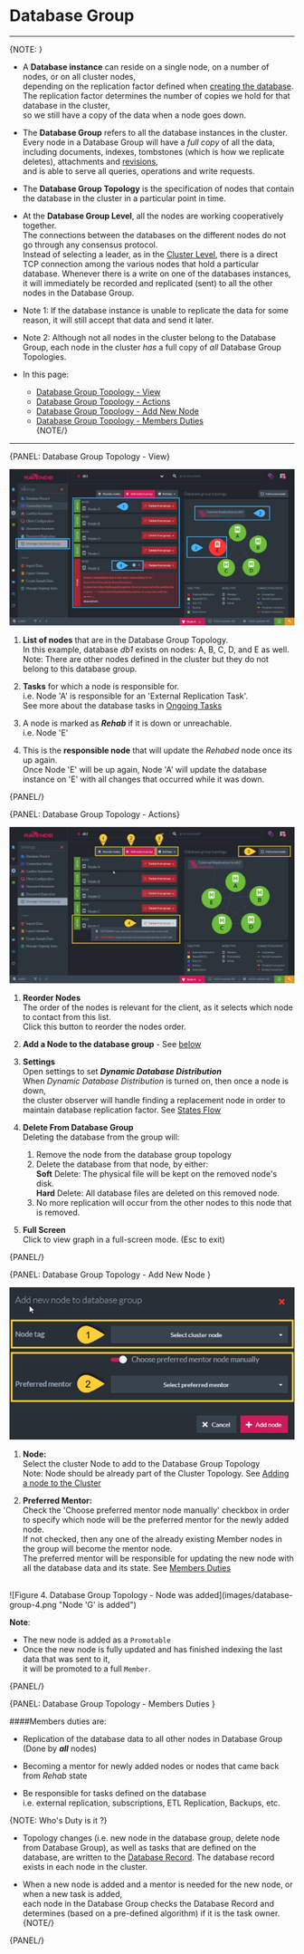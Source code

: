 ﻿# Database Group
---

{NOTE: }

* A **Database instance** can reside on a single node, on a number of nodes, or on all cluster nodes,  
  depending on the replication factor defined when [creating the database](../../server/databases/create-new-database/general-flow).  
  The replication factor determines the number of copies we hold for that database in the cluster,  
  so we still have a copy of the data when a node goes down.  

* The **Database Group** refers to all the database instances in the cluster.  
  Every node in a Database Group will have a _full copy_ of all the data,  
  including documents, indexes, tombstones (which is how we replicate deletes), 
  attachments and [revisions](../../../todo-update-me-later),  
  and is able to serve all queries, operations and write requests.  

* The **Database Group Topology** is the specification of nodes that contain the database in the cluster in a particular point in time.  

* At the **Database Group Level**, all the nodes are working cooperatively together.  
  The connections between the databases on the different nodes do not go through any consensus protocol.  
  Instead of selecting a leader, as in the [Cluster Level](../../server/cluster/cluster-view), 
  there is a direct TCP connection among the various nodes that hold a particular database. 
  Whenever there is a write on one of the databases instances, it will immediately be recorded and replicated (sent) to all the other nodes in the Database Group.  

* Note 1: If the database instance is unable to replicate the data for some reason, it will still accept that data and send it later.  

* Note 2: Although not all nodes in the cluster belong to the Database Group, each node in the cluster _has_ a full copy of _all_ Database Group Topologies.  

* In this page:  
  * [Database Group Topology - View](../../../studio/database/settings/manage-database-group#database-group-topology---view)  
  * [Database Group Topology - Actions](../../../studio/database/settings/manage-database-group#database-group-topology---actions)  
  * [Database Group Topology - Add New Node](../../../studio/database/settings/manage-database-group#database-group-topology---add-new-node)  
  * [Database Group Topology - Members Duties](../../../studio/database/settings/manage-database-group#database-group-topology---members-duties)  
{NOTE/}

---

{PANEL: Database Group Topology - View}

![Figure 1. Database Group Topology View](images/database-group-1.png "Database Group Topology for database db1")

1. **List of nodes** that are in the Database Group Topology.  
   In this example, database _db1_ exists on nodes: A, B, C, D, and E as well.  
   Note: There are other nodes defined in the cluster but they do not belong to this database group.  

2. **Tasks** for which a node is responsible for.  
   i.e. Node 'A' is responsible for an 'External Replication Task'.  
   See more about the database tasks in [Ongoing Tasks](../../../todo-update-me-later)  

3. A node is marked as ***Rehab*** if it is down or unreachable.  
   i.e. Node 'E'  

4. This is the **responsible node** that will update the _Rehabed_ node once its up again.  
   Once Node 'E' will be up again, Node 'A' will update the database instance on 'E' with all changes that occurred while it was down.  

{PANEL/}


{PANEL: Database Group Topology - Actions}

![Figure 2. Database Group Topology Actions](images/database-group-2.png "Database Group Actions")

1. **Reorder Nodes**  
   The order of the nodes is relevant for the client, as it selects which node to contact from this list.  
   Click this button to reorder the nodes order.  

2. **Add a Node to the database group** - See [below](../../../studio/database/settings/manage-database-group#database-group-topology---add-new-node)  

3. **Settings**  
   Open settings to set ***Dynamic Database Distribution***  
   When _Dynamic Database Distribution_ is turned on, then once a node is down,  
   the cluster observer will handle finding a replacement node in order to maintain database replication factor.
   See [States Flow](../../server/cluster/cluster-observer#states-flow)  

4. **Delete From Database Group**  
   Deleting the database from the group will:  
   1. Remove the node from the database group topology  
   2. Delete the database from that node, by either:  
      **Soft** Delete:  The physical file will be kept on the removed node's disk.  
      **Hard** Delete:  All database files are deleted on this removed node.  
   3. No more replication will occur from the other nodes to this node that is removed.  

5. **Full Screen**  
   Click to view graph in a full-screen mode. (Esc to exit)  

{PANEL/}

{PANEL: Database Group Topology - Add New Node }

![Figure 3. Database Group Topology - Add New Node](images/database-group-3.png "Add New Node to Database Group")

1. **Node:**  
   Select the cluster Node to add to the Database Group Topology  
   Note: Node should be already part of the Cluster Topology. See [Adding a node to the Cluster](../../server/cluster/add-node-to-cluster)  

2. **Preferred Mentor:**  
   Check the 'Choose preferred mentor node manually' checkbox in order to specify which node will be the preferred mentor for the newly added node.  
   If not checked, then any one of the already existing Member nodes in the group will become the mentor node.  
   The preferred mentor will be responsible for updating the new node with all the database data and its state. 
   See [Members Duties](../../../studio/database/settings/manage-database-group#database-group-topology---members-duties)  

<br/>
![Figure 4. Database Group Topology - Node was added](images/database-group-4.png "Node 'G' is added")

**Note**:  

* The new node is added as a `Promotable`  
* Once the new node is fully updated and has finished indexing the last data that was sent to it,  
  it will be promoted to a full `Member`.  

{PANEL/}

{PANEL: Database Group Topology - Members Duties }

####Members duties are:

* Replication of the database data to all other nodes in Database Group (Done by ***all*** nodes)  

* Becoming a mentor for newly added nodes or nodes that came back from _Rehab_ state  

* Be responsible for tasks defined on the database  
  i.e. external replication, subscriptions, ETL Replication, Backups, etc.

{NOTE: Who's Duty is it ?}

* Topology changes (i.e. new node in the database group, delete node from Database Group), 
as well as tasks that are defined on the database, are written to the [Database Record](../../../todo-update-me-later). 
The database record exists in each node in the cluster.  

* When a new node is added and a mentor is needed for the new node, or when a new task is added,  
  each node in the Database Group checks the Database Record and determines (based on a pre-defined algorithm) if it is the task owner.  
{NOTE/}

{PANEL/}

